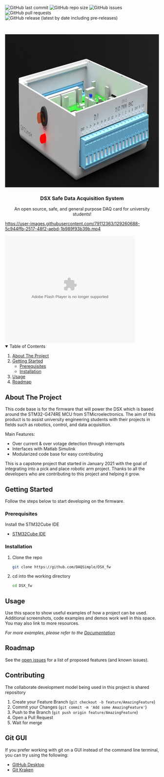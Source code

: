 <!-- PROJECT SHIELDS -->
<!--
-->
![GitHub last commit](https://img.shields.io/github/last-commit/DAQSimple/DSX_fw)
![GitHub repo size](https://img.shields.io/github/repo-size/DAQSimple/DSX_fw)
![GitHub issues](https://img.shields.io/github/issues/DAQSimple/DSX_fw)
![GitHub pull requests](https://img.shields.io/github/issues-pr/DAQSimple/DSX_fw)
![GitHub release (latest by date including pre-releases)](https://img.shields.io/github/v/release/DAQSimple/DSX_fw?include_prereleases)

<!-- PROJECT LOGO -->
<br />
<p align="center">
  <a href="https://github.com/othneildrew/Best-README-Template">
    <img src="images/case2.JPG" alt="Logo" width="1000" height="500">
  </a>

  <h3 align="center">DSX Safe Data Acquisition System</h3>

  <p align="center">
    An open source, safe, and general purpose DAQ card for university students! 
    <br />
  </p>
</p>



https://user-images.githubusercontent.com/79112363/129260688-5c944ffb-2517-48f2-aebd-1b989f93b39b.mp4



<object width="425" height="350">
  <param name="movie" value="https://youtu.be/iJyCrCniYdE" />
  <param name="wmode" value="transparent" />
  <embed src="https://youtu.be/iJyCrCniYdE"
         type="application/x-shockwave-flash"
         wmode="transparent" width="425" height="350" />
</object>

<!-- TABLE OF CONTENTS -->
<details open="open">
  <summary>Table of Contents</summary>
  <ol>
    <li>
      <a href="#about-the-project">About The Project</a>
    </li>
    <li>
      <a href="#getting-started">Getting Started</a>
      <ul>
        <li><a href="#prerequisites">Prerequisites</a></li>
        <li><a href="#installation">Installation</a></li>
      </ul>
    </li>
    <li><a href="#usage">Usage</a></li>
    <li><a href="#roadmap">Roadmap</a></li>
  </ol>
</details>



<!-- ABOUT THE PROJECT -->
## About The Project

This code base is for the firmware that will power the DSX which is based around the STM32-G474RE MCU from STMicroelectronics.
The aim of this product is to assist university engineering students with their projects in fields such as robotics, control, and data acquisition. 

Main Features:
* Over current & over votage detection through interrupts 
* Interfaces with Matlab Simulink
* Modularized code base for easy contributing

This is a capstone project that started in January 2021 with the goal of integrating into a pick and place robotic arm project.
Thanks to all the developers who are contributing to this project and helping it grow.


<!-- GETTING STARTED -->
## Getting Started

Follow the steps below to start developing on the firmware.

### Prerequisites

Install the STM32Cube IDE
* [STM32Cube IDE](https://www.st.com/en/development-tools/stm32cubeide.html)

### Installation

1. Clone the repo
   ```sh
   git clone https://github.com/DAQSimple/DSX_fw
   ```
2. cd into the working directory
   ```sh
   cd DSX_fw
   ```


<!-- USAGE EXAMPLES -->
## Usage

Use this space to show useful examples of how a project can be used. Additional screenshots, code examples and demos work well in this space. You may also link to more resources.

_For more examples, please refer to the [Documentation](https://drive.google.com/drive/u/0/folders/1v6Ogk9cWeK-9JGX7ApI4z3O4f6FaFJ_J)_



<!-- ROADMAP -->
## Roadmap

See the [open issues](https://github.com/DAQSimple/DSX_fw/issues) for a list of proposed features (and known issues).


<!-- CONTRIBUTING -->
## Contributing

The collaborate development model being used in this project is shared repository

1. Create your Feature Branch (`git checkout -b feature/AmazingFeature`)
2. Commit your Changes (`git commit -m 'Add some AmazingFeature'`)
3. Push to the Branch (`git push origin feature/AmazingFeature`)
4. Open a Pull Request
5. Wait for merge

<!-- Git GUI -->
## Git GUI

If you prefer working with git on a GUI instead of the command line terminal, you can try using the following:

* [GitHub Desktop](https://desktop.github.com/)
* [Git Kraken](https://www.gitkraken.com/)
